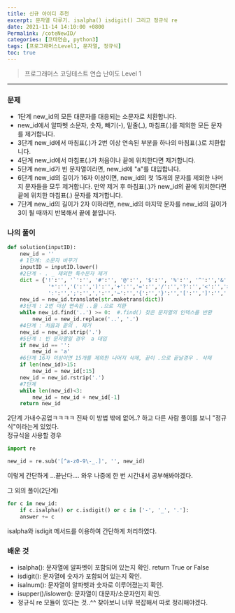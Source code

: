 ```yaml
---
title: 신규 아이디 추천
excerpt: 문자열 다루기. isalpha() isdigit() 그리고 정규식 re
date: 2021-11-14 14:10:00 +0800
Permalink: /coteNewID/
categories: [코테연습, python3]
tags: [프로그래머스Level1, 문자열, 정규식]
toc: true
---
```


> 프로그래머스 코딩테스트 연습
> 난이도 Level 1

***

### 문제
* 1단계 new_id의 모든 대문자를 대응되는 소문자로 치환합니다.
* new_id에서 알파벳 소문자, 숫자, 빼기(-), 밑줄(_), 마침표(.)를 제외한 모든 문자를 제거합니다.
* 3단계 new_id에서 마침표(.)가 2번 이상 연속된 부분을 하나의 마침표(.)로 치환합니다.
* 4단계 new_id에서 마침표(.)가 처음이나 끝에 위치한다면 제거합니다.
* 5단계 new_id가 빈 문자열이라면, new_id에 "a"를 대입합니다.
* 6단계 new_id의 길이가 16자 이상이면, new_id의 첫 15개의 문자를 제외한 나머지 문자들을 모두 제거합니다.
     만약 제거 후 마침표(.)가 new_id의 끝에 위치한다면 끝에 위치한 마침표(.) 문자를 제거합니다.
* 7단계 new_id의 길이가 2자 이하라면, new_id의 마지막 문자를 new_id의 길이가 3이 될 때까지 반복해서 끝에 붙입니다.

### 나의 풀이

```python
def solution(inputID):
    new_id = ''
    # 1단계: 소문자 바꾸기
    inputID = inputID.lower()
    #2단계 - . _ 제외한 특수문자 제거
    dict = {'!':'', '`':'', '#':'', '@':'', '$':'', '%':'', '^':'','&':'',
             '*':'','(':'',')':'','+':'','=':'','/':'','?':'','<':'','>':'',
             ':':'',';':'',',':'','~':'','{':'','}':'','[':'',']':'','|':'','\\':''}
    new_id = new_id.translate(str.maketrans(dict))
    #3단계 : 2번 이상 연속된 ..을 .으로 치환
    while new_id.find('..') >= 0:  #.find() 찾은 문자열의 인덱스를 반환
        new_id = new_id.replace('..', '.')
    #4단계 : 처음과 끝의 . 제거
    new_id = new_id.strip('.')
    #5단계 : 빈 문자열일 경우  a 대입
    if new_id == '':
        new_id = 'a'
    #6단계 16자 이상이면 15개를 제외한 나머지 삭제, 끝이 .으로 끝날경우 . 삭제
    if len(new_id)>15:
        new_id = new_id[:15]
    new_id = new_id.rstrip('.')
    #7단계
    while len(new_id)<3:
        new_id = new_id + new_id[-1]
    return new_id
```

2단계 가내수공업ㅋㅋㅋㅋ
진짜 이 방법 밖에 없어..? 하고 다른 사람 풀이를 보니 "정규식"이라는게 있었다.<br>정규식을 사용할 경우

```python
import re

new_id = re.sub('[^a-z0-9\-_.]', '', new_id)
```

이렇게 간단하게 ...끝난다.... 와우
나중에 한 번 시간내서 공부해봐야겠다.

그 외의 풀이(2단계)
```python
for c in new_id:
	if c.isalpha() or c.isdigit() or c in ['-', '_', '.']:
    answer += c
```
isalpha와 isdigit 메서드를 이용하여 간단하게 처리하였다.

### 배운 것
- isalpha(): 문자열에 알파벳이 포함되어 있는지 확인. return True or False
- isdigit(): 문자열에 숫자가 포함되어 있는지 확인.
- isalnum(): 문자열이 알파벳과 숫자로 이루어졌는지 확인.
- isupper()/islower(): 문자열이 대문자/소문자인지 확인.
- 정규식 re 모듈이 있다는 것..^^ 찾아보니 너무 복잡해서 따로 정리해야겠다.
